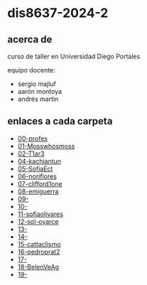 # dis8637-2024-2

## acerca de

curso de taller en Universidad Diego Portales

equipo docente:

- sergio majluf
- aarón montoya
- andrés martin

## enlaces a cada carpeta

- [00-profes](./00-profes/)
- [01-Mosswhosmoss](./01-Mosswhosmoss/)
- [02-T1ar3](./02-T1ar3/)
- [04-kachiantun](./04-kachiantun/)
- [05-SofiaEct](./05-SofiaEct/)
- [06-noriflores](./06-noriflores/)
- [07-clifford1one](./07-clifford1one/)
- [08-emiguerra](./08-emiguerra/)
- [09-](./09-/)
- [10-](./10-/)
- [11-sofiaolivares](./11-sofiaolivares/)
- [12-sol-oyarce](./12-sol-oyarce/)
- [13-](./13-/)
- [14-](./14-/)
- [15-cattaclismo](./15-cattaclismo/)
- [16-pedroprat2](./16-pedroprat2/)
- [17-](./17-/)
- [18-BelenVeAg](./18-BelenVeAg/)
- [19-](.)
